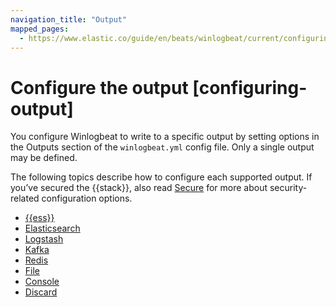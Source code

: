 ```yaml
---
navigation_title: "Output"
mapped_pages:
  - https://www.elastic.co/guide/en/beats/winlogbeat/current/configuring-output.html
---
```


# Configure the output [configuring-output]


You configure Winlogbeat to write to a specific output by setting options in the Outputs section of the `winlogbeat.yml` config file. Only a single output may be defined.

The following topics describe how to configure each supported output. If you’ve secured the {{stack}}, also read [Secure](/reference/winlogbeat/securing-winlogbeat.md) for more about security-related configuration options.

* [{{ess}}](/reference/winlogbeat/configure-cloud-id.md)
* [Elasticsearch](/reference/winlogbeat/elasticsearch-output.md)
* [Logstash](/reference/winlogbeat/logstash-output.md)
* [Kafka](/reference/winlogbeat/kafka-output.md)
* [Redis](/reference/winlogbeat/redis-output.md)
* [File](/reference/winlogbeat/file-output.md)
* [Console](/reference/winlogbeat/console-output.md)
* [Discard](/reference/winlogbeat/discard-output.md)










